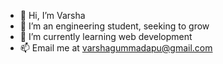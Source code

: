 - 👋 Hi, I’m Varsha
- 👀 I’m an engineering student, seeking to grow
- 🌱 I’m currently learning web development
- 📫 Email me at varshagummadapu@gmail.com


